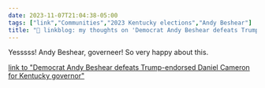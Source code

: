 ```yaml
---
date: 2023-11-07T21:04:38-05:00
tags: ["link","Communities","2023 Kentucky elections","Andy Beshear"]
title: "🔗 linkblog: my thoughts on 'Democrat Andy Beshear defeats Trump-endorsed Daniel Cameron for Kentucky governor "
---
```

Yesssss! Andy Beshear, governeer! So very happy about this.

[link to "Democrat Andy Beshear defeats Trump-endorsed Daniel Cameron for Kentucky governor"](https://www.kentucky.com/article281246543.html)
